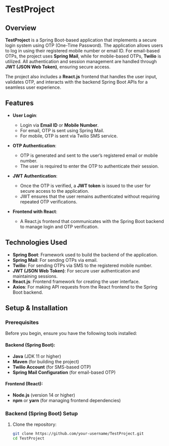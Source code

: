 # TestProject

## Overview
**TestProject** is a Spring Boot-based application that implements a secure login system using OTP (One-Time Password). The application allows users to log in using their registered mobile number or email ID. For email-based OTPs, the project uses **Spring Mail**, while for mobile-based OTPs, **Twilio** is utilized. All authentication and session management are handled through **JWT (JSON Web Token)**, ensuring secure access.

The project also includes a **React.js** frontend that handles the user input, validates OTP, and interacts with the backend Spring Boot APIs for a seamless user experience.

## Features
- **User Login**:
  - Login via **Email ID** or **Mobile Number**.
  - For email, OTP is sent using Spring Mail.
  - For mobile, OTP is sent via Twilio SMS service.

- **OTP Authentication**:
  - OTP is generated and sent to the user’s registered email or mobile number.
  - The user is required to enter the OTP to authenticate their session.

- **JWT Authentication**:
  - Once the OTP is verified, a **JWT token** is issued to the user for secure access to the application.
  - JWT ensures that the user remains authenticated without requiring repeated OTP verifications.

- **Frontend with React**:
  - A React.js frontend that communicates with the Spring Boot backend to manage login and OTP verification.

## Technologies Used
- **Spring Boot**: Framework used to build the backend of the application.
- **Spring Mail**: For sending OTPs via email.
- **Twilio**: For sending OTPs via SMS to the registered mobile number.
- **JWT (JSON Web Token)**: For secure user authentication and maintaining sessions.
- **React.js**: Frontend framework for creating the user interface.
- **Axios**: For making API requests from the React frontend to the Spring Boot backend.

## Setup & Installation

### Prerequisites
Before you begin, ensure you have the following tools installed:

#### Backend (Spring Boot):
- **Java** (JDK 11 or higher)
- **Maven** (for building the project)
- **Twilio Account** (for SMS-based OTP)
- **Spring Mail Configuration** (for email-based OTP)

#### Frontend (React):
- **Node.js** (version 14 or higher)
- **npm** or **yarn** (for managing frontend dependencies)

### Backend (Spring Boot) Setup

1. Clone the repository:
   ```bash
   git clone https://github.com/your-username/TestProject.git
   cd TestProject
